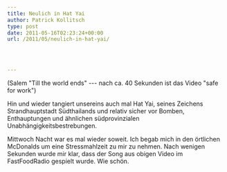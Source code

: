 ```yaml
---
title: Neulich in Hat Yai
author: Patrick Kollitsch
type: post
date: 2011-05-16T02:23:24+00:00
url: /2011/05/neulich-in-hat-yai/




---
```

<div class="media video">
</div>

(Salem "Till the world ends" --- nach ca. 40 Sekunden ist das Video "safe for work")

Hin und wieder tangiert unsereins auch mal Hat Yai, seines Zeichens Strandhauptstadt Südthailands und relativ sicher vor Bomben, Enthauptungen und ähnlichen südprovinzialen Unabhängigkeitsbestrebungen.

Mittwoch Nacht war es mal wieder soweit. Ich begab mich in den örtlichen McDonalds um eine Stressmahlzeit zu mir zu nehmen. Nach wenigen Sekunden wurde mir klar, dass der Song aus obigen Video im FastFoodRadio gespielt wurde. Wie schön.